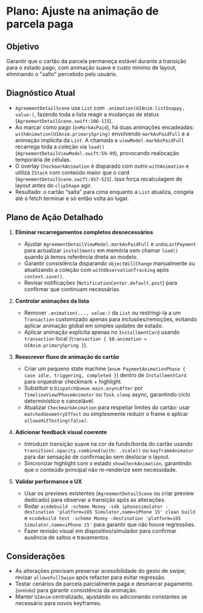 # Plano: Ajuste na animação de parcela paga

## Objetivo
Garantir que o cartão da parcela permaneça estável durante a transição para o estado pago, com animação suave e custo mínimo de layout, eliminando o "salto" percebido pelo usuário.

## Diagnóstico Atual
- `AgreementDetailScene` usa `List` com `.animation(UIAnim.listSnappy, value:)`, fazendo toda a lista reagir a mudanças de status (`AgreementDetailScene.swift:106-115`).
- Ao marcar como pago (`onMarkAsPaid`), há duas animações encadeadas: `withAnimation(UIAnim.primarySpring)` envolvendo `markAsPaidFull` e a animação implícita da `List`. A chamada a `viewModel.markAsPaidFull` recarrega toda a coleção via `load()` (`AgreementDetailViewModel.swift:59-99`), provocando realocação temporária de células.
- O overlay `CheckmarkAnimation` é disparado com outro `withAnimation` e utiliza `ZStack` com conteúdo maior que o card (`AgreementDetailScene.swift:457-525`). Isso força recalculagem de layout antes do `clipShape` agir.
- Resultado: o cartão “salta” para cima enquanto a `List` atualiza, congela até o fetch terminar e só então volta ao lugar.

## Plano de Ação Detalhado

1. **Eliminar recarregamentos completos desnecessários**
   - Ajustar `AgreementDetailViewModel.markAsPaidFull` e `undoLastPayment` para actualizar `installments` em memória sem chamar `load()` quando já temos referência direta ao modelo.
   - Garantir consistência disparando `objectWillChange` manualmente ou atualizando a coleção com `withObservationTracking` após `context.save()`.
   - Revisar notificações (`NotificationCenter.default.post`) para confirmar que continuam necessárias.

2. **Controlar animações da lista**
   - Remover `.animation(..., value:)` da `List` ou restringi-la a um `Transaction` customizado apenas para inclusões/remoções, evitando aplicar animação global em simples updates de estado.
   - Aplicar animação explícita apenas no `InstallmentCard` usando `transaction` local (`transaction { $0.animation = UIAnim.primarySpring }`).

3. **Reescrever fluxo de animação do cartão**
   - Criar um pequeno state machine (`enum PaymentAnimationPhase { case idle, triggering, completed }`) dentro de `InstallmentCard` para orquestrar checkmark + highlight.
   - Substituir o `DispatchQueue.main.asyncAfter` por `TimelineView`/`PhaseAnimator` ou `Task.sleep` async, garantindo ciclo determinístico e cancelável.
   - Atualizar `CheckmarkAnimation` para respeitar limites do cartão: usar `matchedGeometryEffect` ou simplesmente reduzir o frame e aplicar `allowsHitTesting(false)`.

4. **Adicionar feedback visual coerente**
   - Introduzir transição suave na cor de fundo/borda do cartão usando `transition(.opacity.combined(with: .scale))` ou `keyframeAnimator` para dar sensação de confirmação sem deslocar o layout.
   - Sincronizar highlight com o estado `showCheckAnimation`, garantindo que o conteúdo principal não re-renderize sem necessidade.

5. **Validar performance e UX**
   - Usar os previews existentes (`AgreementDetailScene` ou criar preview dedicado) para observar a transição após as alterações.
   - Rodar `xcodebuild -scheme Money -sdk iphonesimulator -destination 'platform=iOS Simulator,name=iPhone 15' clean build` e `xcodebuild test -scheme Money -destination 'platform=iOS Simulator,name=iPhone 15'` para garantir que não houve regressões.
   - Fazer revisão visual em dispositivo/simulador para confirmar ausência de saltos e travamentos.

## Considerações
- As alterações precisam preservar acessibilidade do gesto de swipe; revisar `allowsFullSwipe` após refactor para evitar regressão.
- Testar cenários de parcela parcialmente paga e desmarcar pagamento (`onUndo`) para garantir consistência da animação.
- Manter `UIAnim` centralizado, ajustando ou adicionando constantes se necessário para novos keyframes.
